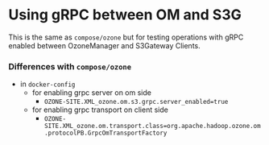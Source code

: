 <!---
  Licensed under the Apache License, Version 2.0 (the "License");
  you may not use this file except in compliance with the License.
  You may obtain a copy of the License at

   http://www.apache.org/licenses/LICENSE-2.0

  Unless required by applicable law or agreed to in writing, software
  distributed under the License is distributed on an "AS IS" BASIS,
  WITHOUT WARRANTIES OR CONDITIONS OF ANY KIND, either express or implied.
  See the License for the specific language governing permissions and
  limitations under the License. See accompanying LICENSE file.
-->

# Using gRPC between OM and S3G

This is the same as `compose/ozone` but for testing operations with gRPC enabled 
between OzoneManager and S3Gateway Clients.

### Differences with `compose/ozone`

* in `docker-config`
  * for enabling grpc server on om side
    * `OZONE-SITE.XML_ozone.om.s3.grpc.server_enabled=true`
  * for enabling grpc transport on client side
    * `OZONE-SITE.XML_ozone.om.transport.class=org.apache.hadoop.ozone.om.protocolPB.GrpcOmTransportFactory`